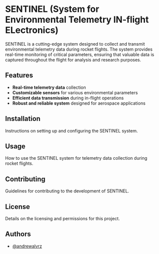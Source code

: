 # SENTINEL (System for Environmental Telemetry IN-flight ELectronics)

SENTINEL is a cutting-edge system designed to collect and transmit environmental telemetry data during rocket flights. The system provides real-time monitoring of critical parameters, ensuring that valuable data is captured throughout the flight for analysis and research purposes.

## Features
- **Real-time telemetry data** collection
- **Customizable sensors** for various environmental parameters
- **Efficient data transmission** during in-flight operations
- **Robust and reliable system** designed for aerospace applications

## Installation
Instructions on setting up and configuring the SENTINEL system.

## Usage
How to use the SENTINEL system for telemetry data collection during rocket flights.

## Contributing
Guidelines for contributing to the development of SENTINEL.

## License
Details on the licensing and permissions for this project.

## Authors

- [@andrewalvrz](https://github.com/andrewalvrz)